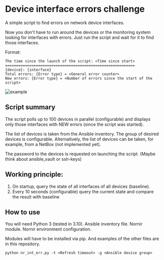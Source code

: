 # Device interface errors challenge
A simple script to find errors on network device interfaces.

Now you don't have to run around the devices or the monitoring system looking for interfaces with errors.
Just run the script and wait for it to find those interfaces.

Format:

```
The time since the launch of the script: <Time since start>
===========================================================
{device}: {interface}
Total errors: {Error type} = <General error counter>
New errors: {Error type} = <Number of errors since the start of the script>
```
![example](https://user-images.githubusercontent.com/33053932/166108653-3f55fed2-43a8-44bd-846e-63e7d121770b.jpg)


## Script summary
The script polls up to 100 devices in parallel (configurable)
and displays only those interfaces 
with NEW errors (since the script was started).

The list of devices is taken from the Ansible inventory.
The group of desired devices is configurable. 
Alternatively, the list of devices can be taken, for example, from a NetBox (not implemented yet).

The password to the devices is requested on launching the script. 
(Maybe think about ansible_vault or ssh-keys)

## Working principle:
1. On startup, query the state of all interfaces of all devices (baseline).
2. Every 10 seconds (configurable) query the 
current state and compare the result with baseline

## How to use
You will need Python 3 (tested in 3.10). Ansible inventory file. 
Nornir module. Nornir environment configuration.

Modules will have to be installed via pip. 
And examples of the other files are in this repository.
```
python nr_int_err.py -t <Refresh timeout> -g <Ansible device group>
```
